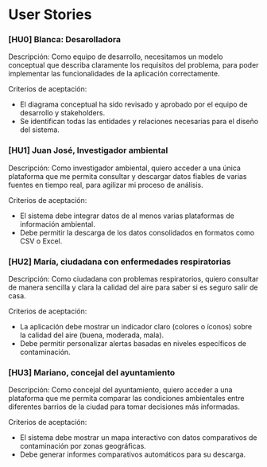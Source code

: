# User Stories

### [HU0] Blanca: Desarolladora

Descripción: Como equipo de desarrollo, necesitamos un modelo conceptual que describa claramente los requisitos del problema, para poder implementar las funcionalidades de la aplicación correctamente.

Criterios de aceptación:
- El diagrama conceptual ha sido revisado y aprobado por el equipo de desarrollo y stakeholders.
- Se identifican todas las entidades y relaciones necesarias para el diseño del sistema.


### [HU1] Juan José, Investigador ambiental

Descripción: Como investigador ambiental, quiero acceder a una única plataforma que me permita consultar y descargar datos fiables de varias fuentes en tiempo real, para agilizar mi proceso de análisis.

Criterios de aceptación:
- El sistema debe integrar datos de al menos varias plataformas de información ambiental.
- Debe permitir la descarga de los datos consolidados en formatos como CSV o Excel.

### [HU2] María, ciudadana con enfermedades respiratorias

Descripción: Como ciudadana con problemas respiratorios, quiero consultar de manera sencilla y clara la calidad del aire para saber si es seguro salir de casa.

Criterios de aceptación:
- La aplicación debe mostrar un indicador claro (colores o íconos) sobre la calidad del aire (buena, moderada, mala).
- Debe permitir personalizar alertas basadas en niveles específicos de contaminación.

### [HU3] Mariano, concejal del ayuntamiento

Descripción: Como concejal del ayuntamiento, quiero acceder a una plataforma que me permita comparar las condiciones ambientales entre diferentes barrios de la ciudad para tomar decisiones más informadas.

Criterios de aceptación:
- El sistema debe mostrar un mapa interactivo con datos comparativos de contaminación por zonas geográficas.
- Debe generar informes comparativos automáticos para su descarga.
